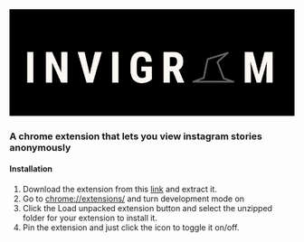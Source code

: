 <img src="/logo.png" >

### A chrome extension that lets you view instagram stories anonymously

#### Installation

1. Download the extension from this [link](https://github.com/dlarroder/invigram/archive/refs/tags/v1.0.0.zip) and extract it.
2. Go to [chrome://extensions/](chrome://extensions/) and turn development mode on
3. Click the Load unpacked extension button and select the unzipped folder for your extension to install it.
4. Pin the extension and just click the icon to toggle it on/off.